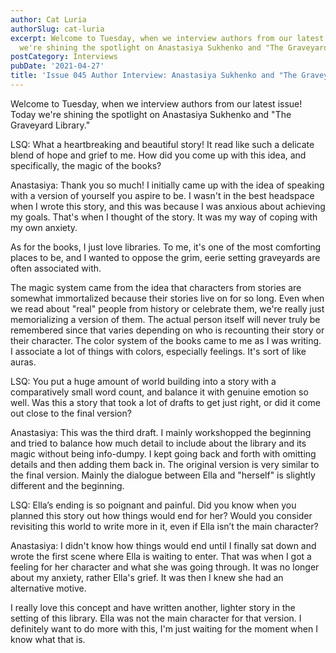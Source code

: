 ```yaml
---
author: Cat Luria
authorSlug: cat-luria
excerpt: Welcome to Tuesday, when we interview authors from our latest issue! Today
  we're shining the spotlight on Anastasiya Sukhenko and "The Graveyard Library."...
postCategory: Interviews
pubDate: '2021-04-27'
title: 'Issue 045 Author Interview: Anastasiya Sukhenko and "The Graveyard Library"'
---
```

Welcome to Tuesday, when we interview authors from our latest issue! Today we're shining the spotlight on Anastasiya Sukhenko and "The Graveyard Library."

LSQ: What a heartbreaking and beautiful story! It read like such a delicate blend of hope and grief to me. How did you come up with this idea, and specifically, the magic of the books?

Anastasiya: Thank you so much! I initially came up with the idea of speaking with a version of yourself you aspire to be. I wasn't in the best headspace when I wrote this story, and this was because I was anxious about achieving my goals. That's when I thought of the story. It was my way of coping with my own anxiety.

As for the books, I just love libraries. To me, it's one of the most comforting places to be, and I wanted to oppose the grim, eerie setting graveyards are often associated with.

The magic system came from the idea that characters from stories are somewhat immortalized because their stories live on for so long. Even when we read about "real" people from history or celebrate them, we're really just memorializing a version of them. The actual person itself will never truly be remembered since that varies depending on who is recounting their story or their character. The color system of the books came to me as I was writing. I associate a lot of things with colors, especially feelings. It's sort of like auras.

LSQ: You put a huge amount of world building into a story with a comparatively small word count, and balance it with genuine emotion so well. Was this a story that took a lot of drafts to get just right, or did it come out close to the final version?

Anastasiya: This was the third draft. I mainly workshopped the beginning and tried to balance how much detail to include about the library and its magic without being info-dumpy. I kept going back and forth with omitting details and then adding them back in. The original version is very similar to the final version. Mainly the dialogue between Ella and "herself" is slightly different and the beginning.

LSQ: Ella’s ending is so poignant and painful. Did you know when you planned this story out how things would end for her? Would you consider revisiting this world to write more in it, even if Ella isn’t the main character?

Anastasiya: I didn't know how things would end until I finally sat down and wrote the first scene where Ella is waiting to enter. That was when I got a feeling for her character and what she was going through. It was no longer about my anxiety, rather Ella's grief. It was then I knew she had an alternative motive.

I really love this concept and have written another, lighter story in the setting of this library. Ella was not the main character for that version. I definitely want to do more with this, I'm just waiting for the moment when I know what that is.